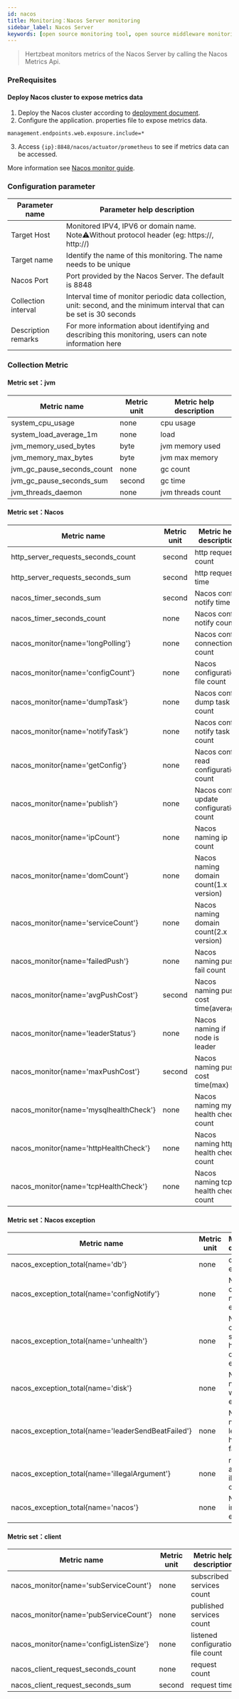 ```yaml
---
id: nacos
title: Monitoring：Nacos Server monitoring       
sidebar_label: Nacos Server  
keywords: [open source monitoring tool, open source middleware monitoring tool, monitoring Nacos Server metrics]
---
```


> Hertzbeat monitors metrics of the Nacos Server by calling the Nacos Metrics Api.

### PreRequisites

#### Deploy Nacos cluster to expose metrics data

1. Deploy the Nacos cluster according to [deployment document](https://nacos.io/en-us/docs/deployment.html).
2. Configure the application. properties file to expose metrics data.

```
management.endpoints.web.exposure.include=*
```

3. Access ```{ip}:8848/nacos/actuator/prometheus``` to see if metrics data can be accessed.

More information see [Nacos monitor guide](https://nacos.io/en-us/docs/monitor-guide.html).

### Configuration parameter

|   Parameter name    |                                               Parameter help description                                                |
|---------------------|-------------------------------------------------------------------------------------------------------------------------|
| Target Host         | Monitored IPV4, IPV6 or domain name. Note⚠️Without protocol header (eg: https://, http://)                              |
| Target name         | Identify the name of this monitoring. The name needs to be unique                                                       |
| Nacos Port          | Port provided by the Nacos Server. The default is 8848                                                                  |
| Collection interval | Interval time of monitor periodic data collection, unit: second, and the minimum interval that can be set is 30 seconds |
| Description remarks | For more information about identifying and describing this monitoring, users can note information here                  |

### Collection Metric

#### Metric set：jvm

|        Metric name         | Metric unit | Metric help description |
|----------------------------|-------------|-------------------------|
| system_cpu_usage           | none        | cpu usage               |
| system_load_average_1m     | none        | load                    |
| jvm_memory_used_bytes      | byte        | jvm memory used         |
| jvm_memory_max_bytes       | byte        | jvm max memory          |
| jvm_gc_pause_seconds_count | none        | gc count                |
| jvm_gc_pause_seconds_sum   | second      | gc time                 |
| jvm_threads_daemon         | none        | jvm threads count       |

#### Metric set：Nacos

|              Metric name               | Metric unit |         Metric help description         |
|----------------------------------------|-------------|-----------------------------------------|
| http_server_requests_seconds_count     | second      | http requests count                     |
| http_server_requests_seconds_sum       | second      | http requests time                      |
| nacos_timer_seconds_sum                | second      | Nacos config notify time                |
| nacos_timer_seconds_count              | none        | Nacos config notify count               |
| nacos_monitor{name='longPolling'}      | none        | Nacos config connection count           |
| nacos_monitor{name='configCount'}      | none        | Nacos configuration file count          |
| nacos_monitor{name='dumpTask'}         | none        | Nacos config dump task count            |
| nacos_monitor{name='notifyTask'}       | none        | Nacos config notify task count          |
| nacos_monitor{name='getConfig'}        | none        | Nacos config read configuration count   |
| nacos_monitor{name='publish'}          | none        | Nacos config update configuration count |
| nacos_monitor{name='ipCount'}          | none        | Nacos naming ip count                   |
| nacos_monitor{name='domCount'}         | none        | Nacos naming domain count(1.x version)  |
| nacos_monitor{name='serviceCount'}     | none        | Nacos naming domain count(2.x version)  |
| nacos_monitor{name='failedPush'}       | none        | Nacos naming push fail count            |
| nacos_monitor{name='avgPushCost'}      | second      | Nacos naming push cost time(average)    |
| nacos_monitor{name='leaderStatus'}     | none        | Nacos naming if node is leader          |
| nacos_monitor{name='maxPushCost'}      | second      | Nacos naming push cost time(max)        |
| nacos_monitor{name='mysqlhealthCheck'} | none        | Nacos naming mysql health check count   |
| nacos_monitor{name='httpHealthCheck'}  | none        | Nacos naming http health check count    |
| nacos_monitor{name='tcpHealthCheck'}   | none        | Nacos naming tcp health check count     |

#### Metric set：Nacos exception

|                    Metric name                     | Metric unit |            Metric help description             |
|----------------------------------------------------|-------------|------------------------------------------------|
| nacos_exception_total{name='db'}                   | none        | database exception                             |
| nacos_exception_total{name='configNotify'}         | none        | Nacos config notify exception                  |
| nacos_exception_total{name='unhealth'}             | none        | Nacos config server health check exception     |
| nacos_exception_total{name='disk'}                 | none        | Nacos naming write disk exception              |
| nacos_exception_total{name='leaderSendBeatFailed'} | none        | Nacos naming leader send heart beat fail count |
| nacos_exception_total{name='illegalArgument'}      | none        | request argument illegal count                 |
| nacos_exception_total{name='nacos'}                | none        | Nacos inner exception                          |

#### Metric set：client

|              Metric name               | Metric unit |      Metric help description      |
|----------------------------------------|-------------|-----------------------------------|
| nacos_monitor{name='subServiceCount'}  | none        | subscribed services count         |
| nacos_monitor{name='pubServiceCount'}  | none        | published services count          |
| nacos_monitor{name='configListenSize'} | none        | listened configuration file count |
| nacos_client_request_seconds_count     | none        | request count                     |
| nacos_client_request_seconds_sum       | second      | request time                      |

